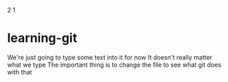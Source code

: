 2
1

# learning-git

We're just going to type some text into it for now
It doesn't really matter what we type
The important thing is to change the file to see what git does with that
